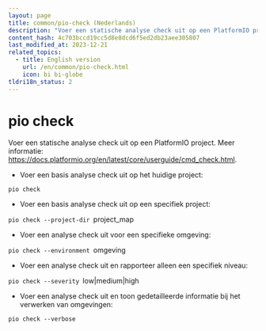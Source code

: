 ```yaml
---
layout: page
title: common/pio-check (Nederlands)
description: "Voer een statische analyse check uit op een PlatformIO project."
content_hash: 4c703bccd19cc5d8e8dcd6f5ed2db23aee305807
last_modified_at: 2023-12-21
related_topics:
  - title: English version
    url: /en/common/pio-check.html
    icon: bi bi-globe
tldri18n_status: 2
---
```

# pio check

Voer een statische analyse check uit op een PlatformIO project.
Meer informatie: <https://docs.platformio.org/en/latest/core/userguide/cmd_check.html>.

- Voer een basis analyse check uit op het huidige project:

`pio check`

- Voer een basis analyse check uit op een specifiek project:

`pio check --project-dir `<span class="tldr-var badge badge-pill bg-dark-lm bg-white-dm text-white-lm text-dark-dm font-weight-bold">project_map</span>

- Voer een analyse check uit voor een specifieke omgeving:

`pio check --environment `<span class="tldr-var badge badge-pill bg-dark-lm bg-white-dm text-white-lm text-dark-dm font-weight-bold">omgeving</span>

- Voer een analyse check uit en rapporteer alleen een specifiek niveau:

`pio check --severity `<span class="tldr-var badge badge-pill bg-dark-lm bg-white-dm text-white-lm text-dark-dm font-weight-bold">low|medium|high</span>

- Voer een analyse check uit en toon gedetailleerde informatie bij het verwerken van omgevingen:

`pio check --verbose`
